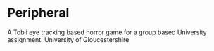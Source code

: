 # Peripheral
A Tobii eye tracking based horror game for a group based University assignment.
University of Gloucestershire
